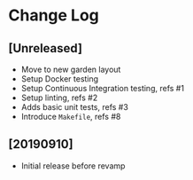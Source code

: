 # Change Log

## [Unreleased]

  - Move to new garden layout
  - Setup Docker testing
  - Setup Continuous Integration testing, refs #1
  - Setup linting, refs #2
  - Adds basic unit tests, refs #3
  - Introduce `Makefile`, refs #8

## [20190910]

  - Initial release before revamp
